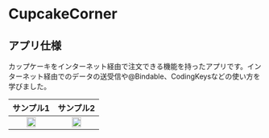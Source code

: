 # CupcakeCorner
  
## アプリ仕様
カップケーキをインターネット経由で注文できる機能を持ったアプリです。インターネット経由でのデータの送受信や@Bindable、CodingKeysなどの使い方を学びました。

  |サンプル1|サンプル2|
|:-:|:-:|
|<img src="https://github.com/user-attachments/assets/acf3af1f-df5e-409b-a59c-0b49d24ebbdf" width="50%">|<img src="https://github.com/user-attachments/assets/cd4a8d99-111a-42fc-827b-72f4da86e385" width="50%">|

